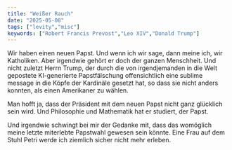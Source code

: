 ```yaml
---
title: "Weißer Rauch"
date: "2025-05-08"
tags: ["levity","misc"]
keywords: ["Robert Francis Prevost","Leo XIV","Donald Trump"]
---
```

Wir haben einen neuen Papst. Und wenn ich wir sage, dann meine ich, wir Katholiken. Aber irgendwie gehört er doch der ganzen Menschheit. Und nicht zuletzt Herrn Trump, der durch die von irgendjemanden in die Welt gepostete KI-generierte Papstfälschung offensichtlich eine sublime message in die Köpfe der Kardinäle gesetzt hat, so dass sie nicht anders konnten, als einen Amerikaner zu wählen. 

Man hofft ja, dass der Präsident mit dem neuen Papst nicht ganz glücklich sein wird. Und Philosophie und Mathematik hat er studiert, der Papst.

Und irgendwie schwingt bei mir der Gedanke mit, dass das womöglich meine letzte miterlebte Papstwahl gewesen sein könnte. Eine Frau auf dem Stuhl Petri werde ich ziemlich sicher nicht mehr erleben.